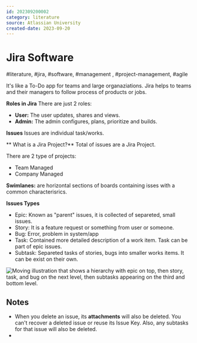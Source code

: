 ```yaml
---
id: 202309200002
category: literature
source: Atlassian University
created-date: 2023-09-20
---
```

# Jira Software
#literature, #jira, #software, #management , #project-management, #agile 

It's like a To-Do app for teams and large organaziations. Jira helps to teams and their managers to follow process of products or jobs. 

**Roles in Jira**
There are just 2 roles:

- **User:** The user updates, shares and views. 
- **Admin:** The admin configures, plans, prioritize and builds. 

**Issues**
Issues are individual task/works. 

** What is a Jira Project?**
Total of issues are a Jira Project.

There are 2 type of projects:

- Team Managed
- Company Managed

**Swimlanes:** are horizontal sections of boards containing isses with a common characterisrics.

**Issues Types**

- Epic: Known as "parent" issues, it is collected of separeted, small issues.
- Story: It is a feature request or something from user or someone.
- Bug: Error, problem in system/app
- Task: Contained more detailed description of a work item. Task can be part of epic issues.
- Subtask: Separeted tasks of stories, bugs into smaller works items. It can be exist on their own. 

![Moving illustration that shows a hierarchy with epic on top, then story, task, and bug on the next level, then subtasks appearing on the third and bottom level.](https://university.atlassian.com/uploads/resource_courses/targets/4561721/original/scormcontent/assets/Tv5ASGm2jXgYkEI0_OcRH6VdlM9iC-LPa.gif)

## Notes

- When you delete an issue, its  **attachments**  will also be deleted. You can't recover a deleted issue or reuse its Issue Key. Also, any subtasks for that issue will also be deleted.
- 


